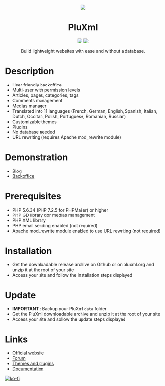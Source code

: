 <p align="center">
    <img src="https://www.pluxml.org/themes/pluxml-org-1.0/img/plx-logo-bleu.png" />
    <h1 align="center">PluXml</h1>
</p>

<p align="center">
    <a href="https://www.pluxml.org/download/pluxml-latest.zip"><img src="https://badgen.net/github/release/pluxml/pluxml?icon=github" /></a>
    <a href="https://github.com/pluxml/PluXml/blob/master/readme/LICENSE"><img src="https://badgen.net/badge/license/GPL/green?icon=php" /></a>
</p>

<p align="center">Build lightweight websites with ease and without a database.</p>

# Description

* User friendly backoffice
* Multi-user with permission levels
* Articles, pages, categories, tags
* Comments management
* Medias manager
* Translated into 11 languages (French, German, English, Spanish, Italian, Dutch, Occitan, Polish, Portuguese, Romanian, Russian)
* Customizable themes
* Plugins
* No database needed
* URL rewriting (requires Apache mod_rewrite module)

# Demonstration

* [Blog](https://demo.pluxml.org/)
* [Backoffice](https://demo.pluxml.org/core/admin/auth.php?p=/core/admin/)

# Prerequisites

* PHP 5.6.34 (PHP 7.2.5 for PHPMailer) or higher
* PHP GD library dor medias management
* PHP XML library
* PHP email sending enabled (not required)
* Apache mod_rewrite module enabled to use URL rewriting (not required)

# Installation

* Get the downloadable release archive on Github or on pluxml.org and unzip it at the root of your site
* Access your site and follow the installation steps displayed

# Update

* **IMPORTANT** : Backup your PluXml `data` folder
* Get the PluXml downloadable archive and unzip it at the root of your site
* Access your site and sollow the update steps displayed

# Links

* [Official website](https://www.pluxml.org/)
* [Forum](https://forum.pluxml.org/)
* [Themes and plugins](https://ressources.pluxml.org/)
* [Documentation](https://wiki.pluxml.org/)

[![ko-fi](https://ko-fi.com/img/githubbutton_sm.svg)](https://ko-fi.com/M4M3R2Z7O)
